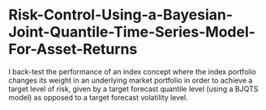 # Risk-Control-Using-a-Bayesian-Joint-Quantile-Time-Series-Model-For-Asset-Returns
I back-test the performance of an index concept where the index portfolio changes its weight in an underlying market portfolio in order to achieve a target level of risk, given by a target forecast quantile level (using a BJQTS model) as opposed to a target forecast volatility level.
